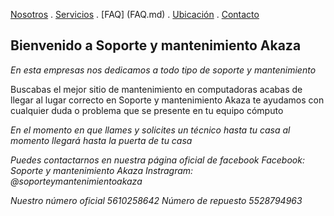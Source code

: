 [Nosotros](./nosotros.md) . [Servicios](./servicios.md) . [FAQ] (FAQ.md) . [Ubicación](ubicación.md) . [Contacto](./contacto.md)


## Bienvenido a Soporte y mantenimiento Akaza


*En esta empresas nos dedicamos a todo tipo de soporte y mantenimiento*


Buscabas el mejor sitio de mantenimiento en computadoras acabas de llegar al lugar correcto en Soporte y mantenimiento Akaza te ayudamos con cualquier duda o problema que se presente en tu equipo cómputo 


*En el momento en que llames y solicites un técnico hasta tu casa al momento llegará hasta la puerta de tu casa*


*Puedes contactarnos en nuestra página oficial de facebook 
Facebook: Soporte y mantenimiento Akaza
Instragram: @soporteymantenimientoakaza*

*Nuestro número oficial 5610258642*
*Número de repuesto 5528794963*




